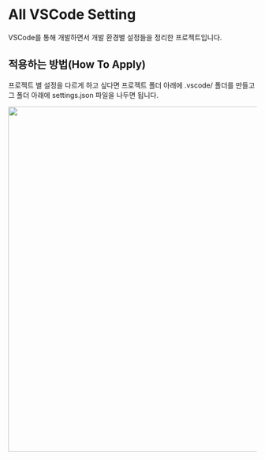 # All VSCode Setting

VSCode를 통해 개발하면서 개발 환경별 설정들을 정리한 프로젝트입니다.


## 적용하는 방법(How To Apply)

프로젝트 별 설정을 다르게 하고 싶다면 프로젝트 폴더 아래에 .vscode/ 폴더를 만들고
그 폴더 아래에 settings.json 파일을 나두면 됩니다.

<p align="left">
    <image src="how-to-apply.jpg"
           width="700"> 
    </image>
</p>